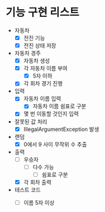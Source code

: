 # 기능 구현 리스트
+ 자동차
  + [x] 전진 기능
  + [x] 전진 상태 저장
+ 자동차 경주
  + [x] 자동차 생성
  + [x] 각 자동차 이름 부여
    + [x] 5자 이하
  + [x] 각 회차 경기 진행
+ 입력
  + [x] 자동차 이름 입력
    + [x] 자동차 이름 쉼표로 구분
  + [x] 몇 번 이동할 것인지 입력
+ 잘못된 값 처리
  + [x] IllegalArgumentException 발생
+ 랜덤
  + [x] 0에서 9 사이 무작위 수 추출
+ 출력
  + [ ] 우승자 
    + [ ] 다수 가능
      + [ ] 쉼표로 구분
  + [x] 각 회차 출력
+ 테스트 코드
  + [ ] 이름 5자 이상



